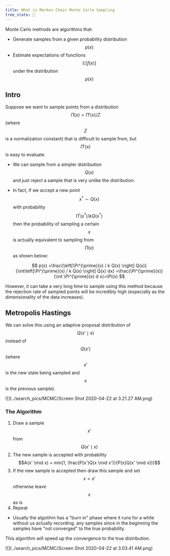 ```yaml
---
title: What is Markov Chain Monte Carlo Sampling
tree_state: 🌱
---
```


Monte Carlo methods are algorithms that:

- Generate samples from a given probability distribution $$p(x)$$
- Estimate expectations of functions $$\mathbb{E}[f(x)]$$ under the distribution $$p(x)$$

## Intro

Suppose we want to sample points from a distribution $$\Pi(x) = \Pi'(x)/Z$$ (where $$Z$$ is a normalization constant) that is difficult to sample from, but $$\Pi'(x)$$ is easy to evaluate.

- We can sample from a simpler distribution $$Q(x)$$ and just reject a sample that is very unlike the distribution.

- In fact, if we accept a new point $$x^* \sim Q(x)$$ with probability $$\Pi^{\prime}\left(x^{*}\right) / k Q\left(x^{*}\right)$$ then the probability of sampling a certain $$x$$ is actually equivalent to sampling from $$\Pi(x)$$ as shown below:
  
  $$
  p(x) =\frac{\left[\Pi^{\prime}(x) / k Q(x) \right] Q(x)}{\int\left[\Pi^{\prime}(x) / k Q(x) \right] Q(x) dx} =\frac{\Pi^{\prime}(x)}{\int \Pi^{\prime}(x) d x}=\Pi(x)
  $$

However, it can take a very long time to sample using this method because the rejection rate of sampled points will be incredibly high (especially as the dimensionality of the data increases).

## Metropolis Hastings

We can solve this using an adaptive proposal distribution of $$Q(x' \mid x)$$ instead of $$Q(x')$$ (where $$x'$$ is the new state being sampled and $$x$$ is the previous sample).


![](../search_pics/MCMC/Screen Shot 2020-04-22 at 3.21.27 AM.png)

### The Algorithm

1. Draw a sample $$x'$$ from $$Q(x' \mid x)$$
2. The new sample is accepted with probability $$A(x' \mid x) = min(1, \frac{P(x')Q(x \mid x')}{P(x)Q(x' \mid x)})$$
3. If the new sample is accepted then draw this sample and set $$x = x'$$ otherwise leave $$x$$ as is
4. Repeat

- Usually the algotihm has a "burn in" phase where it runs for a while without us actually recording. any samples since in the beginning the samples have "not converged" to the true probability.

This algorithm will speed up the convergence to the true distribution.

![](../search_pics/MCMC/Screen Shot 2020-04-22 at 3.03.41 AM.png)